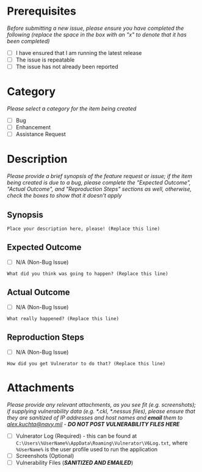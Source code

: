 # Prerequisites
_Before submitting a new issue, please ensure you have completed the following (replace the space in the box with an "x" to denote that it has been completed)_

- [ ] I have ensured that I am running the latest release
- [ ] The issue is repeatable
- [ ] The issue has not already been reported
 
# Category
_Please select a category for the item being created_

- [ ] Bug
- [ ] Enhancement
- [ ] Assistance Request

# Description
_Please provide a brief synopsis of the feature request or issue; if the item being created is due to a bug, please complete the "Expected Outcome", "Actual Outcome", and "Reproduction Steps" sections as well, otherwise, check the boxes to show that it doesn't apply_

## Synopsis

```text
Place your description here, please! (Replace this line)
```

## Expected Outcome
- [ ] N/A (Non-Bug Issue)

```text
What did you think was going to happen? (Replace this line)
```

## Actual Outcome
- [ ] N/A (Non-Bug Issue)

```text
What really happened? (Replace this line)
``` 

## Reproduction Steps
- [ ] N/A (Non-Bug Issue)

```text
How did you get Vulnerator to do that? (Replace this line)
```

# Attachments
_Please provide any relevant attachments, as you see fit (e.g. screenshots); if supplying vulnerability data (e.g. *.ckl, *.nessus files), please ensure that they are sanitized of IP addresses and host names and **email** them to alex.kuchta@navy.mil - **DO NOT POST VULNERABILITY FILES HERE**_

- [ ] Vulnerator Log (Required) - this can be found at ```C:\Users\%UserName%\AppData\Roaming\Vulnerator\V6Log.txt```, where ```%UserName%``` is the user profile used to run the application
- [ ] Screenshots (Optional)
- [ ] Vulnerability Files (_**SANITIZED AND EMAILED**_)
